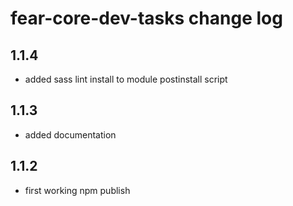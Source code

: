 # fear-core-dev-tasks change log

## 1.1.4

- added sass lint install to module postinstall script

## 1.1.3

- added documentation

## 1.1.2

- first working npm publish
